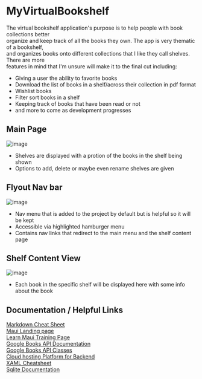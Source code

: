# MyVirtualBookshelf
The virtual bookshelf application's purpose is to help people with book collections better   
organize and keep track of all the books they own. The app is very thematic of a bookshelf,    
and organizes books onto different collections that I like they call shelves. There are more    
features in mind that I'm unsure will make it to the final cut including:   
- Giving a user the ability to favorite books
- Download the list of books in a shelf/across their collection in pdf format
- Wishlist books
- Filter sort books in a shelf
- Keeping track of books that have been read or not
- and more to come as development progresses
  
## Main Page
![image](https://github.com/user-attachments/assets/173f3482-3341-4a3a-b290-7691c48604ec)
- Shelves are displayed with a protion of the books in the shelf being shown
- Options to add, delete or maybe even rename shelves are given
  
## Flyout Nav bar
![image](https://github.com/user-attachments/assets/d3c26432-087b-48f6-8497-82201cd54c04)
- Nav menu that is added to the project by default but is helpful so it will be kept
- Accessible via highlighted hamburger menu
- Contains nav links that redirect to the main menu and the shelf content page
  
## Shelf Content View
![image](https://github.com/user-attachments/assets/76e8f335-902a-45d8-9e00-91d93de0944e)
- Each book in the specific shelf will be displayed here with some info about the book

## Documentation / Helpful Links
[Markdown Cheat Sheet](https://github.com/adam-p/markdown-here/wiki/markdown-cheatsheet)   
[Maui Landing page](https://dotnet.microsoft.com/en-us/learn/maui)   
[Learn Maui Training Page](https://learn.microsoft.com/en-us/training/paths/build-apps-with-dotnet-maui/)   
[Google Books API Documentation](https://developers.google.com/books)   
[Google Books API Classes](https://googleapis.dev/dotnet/Google.Apis.Books.v1/latest/api/Google.Apis.Books.v1.html)   
[Cloud hosting Platform for Backend](https://www.heroku.com/)    
[XAML Cheatsheet](https://www.cheat-sheets.org/saved-copy/wpfcheatsheet.pdf)   
[Sqlite Documentation](https://www.sqlite.org/docs.html)
